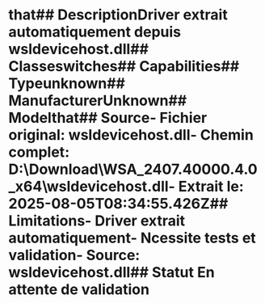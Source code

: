 # that##  DescriptionDriver extrait automatiquement depuis wsldevicehost.dll##  Classeswitches##  Capabilities##  Typeunknown##  ManufacturerUnknown##  Modelthat##  Source- **Fichier original**: wsldevicehost.dll- **Chemin complet**: D:\Download\WSA_2407.40000.4.0_x64\wsldevicehost.dll- **Extrait le**: 2025-08-05T08:34:55.426Z##  Limitations- Driver extrait automatiquement- Ncessite tests et validation- Source: wsldevicehost.dll##  Statut En attente de validation